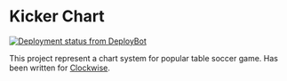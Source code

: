 
# Kicker Chart

[![Deployment status from DeployBot](https://clockwise.deploybot.com/badge/56046448082416/71356.svg)](http://deploybot.com)

This project represent a chart system for popular table soccer game. Has been written for [Clockwise](http://www.clockwisesoftware.com).
